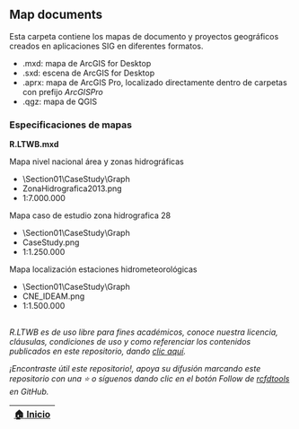 ## Map documents

Esta carpeta contiene los mapas de documento y proyectos geográficos creados en aplicaciones SIG en diferentes formatos.

* .mxd: mapa de ArcGIS for Desktop
* .sxd: escena de  ArcGIS for Desktop
* .aprx: mapa de ArcGIS Pro, localizado directamente dentro de carpetas con prefijo _ArcGISPro_
* .qgz: mapa de QGIS


### Especificaciones de mapas

**R.LTWB.mxd**

Mapa nivel nacional área y zonas hidrográficas  

* \Section01\CaseStudy\Graph  
* ZonaHidrografica2013.png  
* 1:7.000.000  

Mapa caso de estudio zona hidrografica 28  

* \Section01\CaseStudy\Graph  
* CaseStudy.png  
* 1:1.250.000  
	
Mapa localización estaciones hidrometeorológicas  

* \Section01\CaseStudy\Graph  
* CNE_IDEAM.png  
* 1:1.500.000


##

_R.LTWB es de uso libre para fines académicos, conoce nuestra licencia, cláusulas, condiciones de uso y como referenciar los contenidos publicados en este repositorio, dando [clic aquí](https://github.com/rcfdtools/R.LTWB/wiki/License)._

_¡Encontraste útil este repositorio!, apoya su difusión marcando este repositorio con una ⭐ o síguenos dando clic en el botón Follow de [rcfdtools](https://github.com/rcfdtools) en GitHub._

| [:house: Inicio](../Readme.md) |
|--------------------------------|